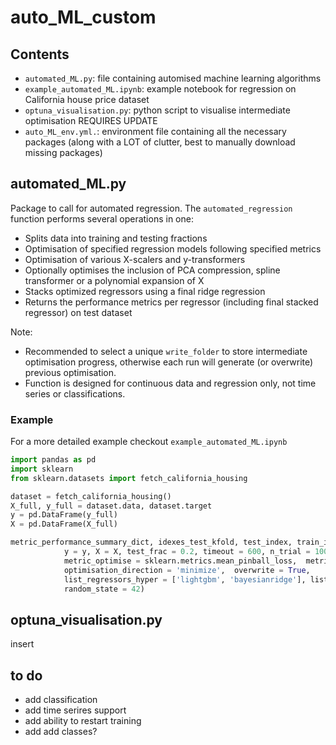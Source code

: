 # auto_ML_custom
## Contents
- `automated_ML.py`: file containing automised machine learning algorithms 
- `example_automated_ML.ipynb`: example notebook for regression on California house price dataset
- `optuna_visualisation.py`: python script to visualise intermediate optimisation REQUIRES UPDATE
- `auto_ML_env.yml.`: environment file containing all the necessary packages (along with a LOT of clutter, best to manually download missing packages)



## automated_ML.py
Package to call for automated regression. The `automated_regression` function performs several operations in one:
* Splits data into training and testing fractions
* Optimisation of specified regression models following specified metrics
* Optimisation of various X-scalers and y-transformers
* Optionally optimises the inclusion of PCA compression, spline transformer or a polynomial expansion of X
* Stacks optimized regressors using a final ridge regression
* Returns the performance metrics per regressor (including final stacked regressor) on test dataset

Note: 
- Recommended to select a unique `write_folder` to store intermediate optimisation progress, otherwise each run will generate (or overwrite) previous optimisation.
- Function is designed for continuous data and regression only, not time series or classifications.

### Example
For a more detailed example checkout `example_automated_ML.ipynb`

```python
import pandas as pd
import sklearn
from sklearn.datasets import fetch_california_housing

dataset = fetch_california_housing()
X_full, y_full = dataset.data, dataset.target
y = pd.DataFrame(y_full)
X = pd.DataFrame(X_full)

metric_performance_summary_dict, idexes_test_kfold, test_index, train_index, y_pred, y_test = automated_ML.automated_regression(
            y = y, X = X, test_frac = 0.2, timeout = 600, n_trial = 100, 
            metric_optimise = sklearn.metrics.mean_pinball_loss,  metric_assess = [sklearn.metrics.mean_pinball_loss, sklearn.metrics.mean_squared_error, sklearn.metrics.r2_score],
            optimisation_direction = 'minimize',  overwrite = True, 
            list_regressors_hyper = ['lightgbm', 'bayesianridge'], list_regressors_training = None, 
            random_state = 42)

```

## optuna_visualisation.py
insert

## to do
* add classification
* add time serires support
* add ability to restart training
* add add classes?
